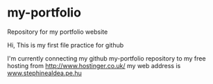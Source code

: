 # my-portfolio
Repository for my portfolio website

Hi, This is my first file practice for github

I'm currently connecting my github my-portfolio repository to my free hosting from http://www.hostinger.co.uk/
my web address is www.stephinealdea.pe.hu
